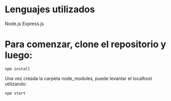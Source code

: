 
# Lenguajes utilizados

Node.js
Express.js

# Para comenzar, clone el repositorio y luego:

```
npm install
```

Una vez creada la carpeta node_modules, puede levantar el localhost utilizando:

```
npm start
```

